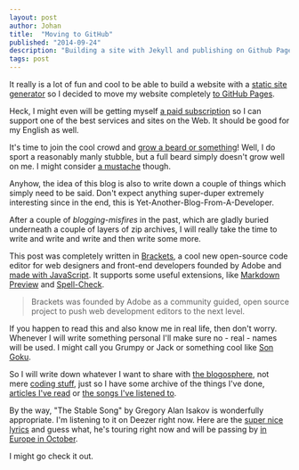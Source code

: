 ```yaml
---
layout: post
author: Johan
title:  "Moving to GitHub"
published: "2014-09-24"
description: "Building a site with Jekyll and publishing on Github Pages"
tags: post
---
```


It really is a lot of fun and cool to be able to build a website with a [static site generator](http://jekyllrb.com/) so I decided to move my website completely [to GitHub Pages](https://help.github.com/articles/using-jekyll-with-pages).

Heck, I might even will be getting myself [a paid subscription](https://github.com/account/plans) so I can support one of the best services and sites on the Web. It should be good for my English as well.

It's time to join the cool crowd and [grow a beard or something](http://www.beards.org/grow.php)! Well, I do sport a reasonably manly stubble, but a full beard simply doesn't grow well on me. I might consider [a mustache](http://de.movember.com/) though.

Anyhow, the idea of this blog is also to write down a couple of things which simply need to be said. Don't expect anything super-duper extremely interesting since in the end, this is Yet-Another-Blog-From-A-Developer.

After a couple of _blogging-misfires_ in the past, which are gladly buried underneath a couple of layers of zip archives, I will really take the time to write and write and write and then write some more.

This post was completely written in [Brackets](http://brackets.io/?lang=en), a cool new open-source code editor for web designers and front-end developers founded by Adobe and [made with JavaScript](http://www.youtube.com/watch?v=VKitqLpJtAY&list=PL4BC6BE6AA61BE69D). It supports some useful extensions, like [Markdown Preview](https://github.com/gruehle/MarkdownPreview) and [Spell-Check](https://github.com/couzteau/SpellCheck).

> Brackets was founded by Adobe as a community guided, open source project to push web development editors to the next level.

If you happen to read this and also know me in real life, then don't worry. Whenever I will write something personal I'll make sure no - real - names will be used. I might call you Grumpy or Jack or something cool like [Son Goku](http://en.wikipedia.org/wiki/Goku).

So I will write down whatever I want to share with [the blogosphere](http://en.wikipedia.org/wiki/Blogosphere), not mere [coding stuff](https://www.khanacademy.org/computing/cs/programming/intro-to-programming/v/programming-intro), just so I have some archive of the things I've done, [articles I've read](http://getpocket.com/a/queue/list/) or [the songs I've listened to](http://www.last.fm/user/Joe-1).

By the way, "The Stable Song" by Gregory Alan Isakov is wonderfully appropriate. I'm listening to it on Deezer right now. Here are the [super nice lyrics](http://gregoryalanisakov.com/music/the-stable-song) and guess what, he's touring right now and will be passing by [in Europe in October](http://gregoryalanisakov.com/tour).

I might go check it out.
